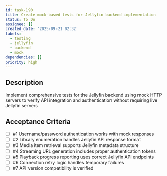 ```yaml
---
id: task-190
title: Create mock-based tests for Jellyfin backend implementation
status: To Do
assignee: []
created_date: '2025-09-21 02:32'
labels:
  - testing
  - jellyfin
  - backend
  - mock
dependencies: []
priority: high
---
```


## Description

<!-- SECTION:DESCRIPTION:BEGIN -->
Implement comprehensive tests for the Jellyfin backend using mock HTTP servers to verify API integration and authentication without requiring live Jellyfin servers
<!-- SECTION:DESCRIPTION:END -->

## Acceptance Criteria
<!-- AC:BEGIN -->
- [ ] #1 Username/password authentication works with mock responses
- [ ] #2 Library enumeration handles Jellyfin API response format
- [ ] #3 Media item retrieval supports Jellyfin metadata structure
- [ ] #4 Streaming URL generation includes proper authentication tokens
- [ ] #5 Playback progress reporting uses correct Jellyfin API endpoints
- [ ] #6 Connection retry logic handles temporary failures
- [ ] #7 API version compatibility is verified
<!-- AC:END -->
